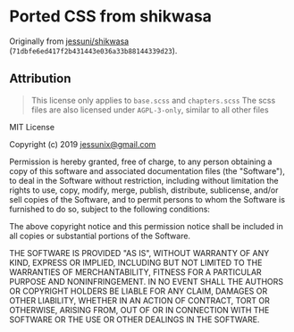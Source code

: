 # Ported CSS from shikwasa

Originally from [jessuni/shikwasa](https://github.com/jessuni/shikwasa)
(`71dbfe6ed417f2b431443e036a33b88144339d23`).

## Attribution

> This license only applies to `base.scss` and `chapters.scss` The scss files
> are also licensed under `AGPL-3-only`, similar to all other files

MIT License

Copyright (c) 2019 jessunix@gmail.com

Permission is hereby granted, free of charge, to any person obtaining a copy of
this software and associated documentation files (the "Software"), to deal in
the Software without restriction, including without limitation the rights to
use, copy, modify, merge, publish, distribute, sublicense, and/or sell copies of
the Software, and to permit persons to whom the Software is furnished to do so,
subject to the following conditions:

The above copyright notice and this permission notice shall be included in all
copies or substantial portions of the Software.

THE SOFTWARE IS PROVIDED "AS IS", WITHOUT WARRANTY OF ANY KIND, EXPRESS OR
IMPLIED, INCLUDING BUT NOT LIMITED TO THE WARRANTIES OF MERCHANTABILITY, FITNESS
FOR A PARTICULAR PURPOSE AND NONINFRINGEMENT. IN NO EVENT SHALL THE AUTHORS OR
COPYRIGHT HOLDERS BE LIABLE FOR ANY CLAIM, DAMAGES OR OTHER LIABILITY, WHETHER
IN AN ACTION OF CONTRACT, TORT OR OTHERWISE, ARISING FROM, OUT OF OR IN
CONNECTION WITH THE SOFTWARE OR THE USE OR OTHER DEALINGS IN THE SOFTWARE.

